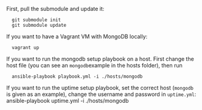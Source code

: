 First, pull the submodule and update it:

      git submodule init
      git submodule update

If you want to have a Vagrant VM with MongoDB locally:

      vagrant up

If you want to run the mongodb setup playbook on a host. First change the host file (you can see an `mongodb`example in the hosts folder), then run

      ansible-playbook playbook.yml -i ./hosts/mongodb

If you want to run the uptime setup playbook, set the correct host (`mongodb` is given as an example), change the username and password in `uptime.yml`:
      ansible-playbook uptime.yml -i ./hosts/mongodb